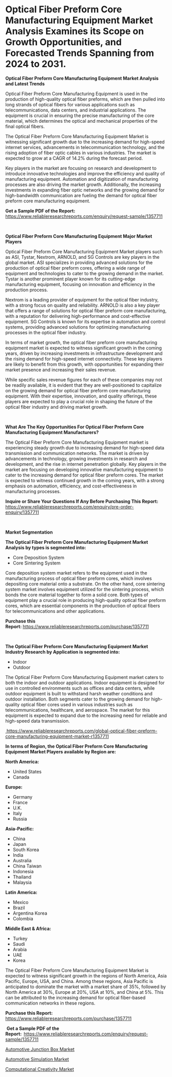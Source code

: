 <p><h1>Optical Fiber Preform Core Manufacturing Equipment Market Analysis Examines its Scope on Growth Opportunities, and Forecasted Trends Spanning from 2024 to 2031.</h1></p><p><strong>Optical Fiber Preform Core Manufacturing Equipment Market Analysis and Latest Trends</strong></p>
<p><p>Optical Fiber Preform Core Manufacturing Equipment is used in the production of high-quality optical fiber preforms, which are then pulled into long strands of optical fibers for various applications such as telecommunications, data centers, and industrial applications. The equipment is crucial in ensuring the precise manufacturing of the core material, which determines the optical and mechanical properties of the final optical fibers.</p><p>The Optical Fiber Preform Core Manufacturing Equipment Market is witnessing significant growth due to the increasing demand for high-speed internet services, advancements in telecommunication technology, and the rising adoption of fiber optic cables in various industries. The market is expected to grow at a CAGR of 14.2% during the forecast period.</p><p>Key players in the market are focusing on research and development to introduce innovative technologies and improve the efficiency and quality of manufacturing equipment. Automation and digitization of manufacturing processes are also driving the market growth. Additionally, the increasing investments in expanding fiber optic networks and the growing demand for high-bandwidth communication are fueling the demand for optical fiber preform core manufacturing equipment.</p></p>
<p><strong>Get a Sample PDF of the Report:&nbsp;</strong> <a href="https://www.reliableresearchreports.com/enquiry/request-sample/1357711">https://www.reliableresearchreports.com/enquiry/request-sample/1357711</a></p>
<p>&nbsp;</p>
<p><strong>Optical Fiber Preform Core Manufacturing Equipment Major Market Players</strong></p>
<p><p>Optical Fiber Preform Core Manufacturing Equipment Market players such as ASI, Tystar, Nextrom, ARNOLD, and SG Controls are key players in the global market. ASI specializes in providing advanced solutions for the production of optical fiber preform cores, offering a wide range of equipment and technologies to cater to the growing demand in the market. Tystar is another prominent player known for its cutting-edge manufacturing equipment, focusing on innovation and efficiency in the production process.</p><p>Nextrom is a leading provider of equipment for the optical fiber industry, with a strong focus on quality and reliability. ARNOLD is also a key player that offers a range of solutions for optical fiber preform core manufacturing, with a reputation for delivering high-performance and cost-effective equipment. SG Controls is known for its expertise in automation and control systems, providing advanced solutions for optimizing manufacturing processes in the optical fiber industry.</p><p>In terms of market growth, the optical fiber preform core manufacturing equipment market is expected to witness significant growth in the coming years, driven by increasing investments in infrastructure development and the rising demand for high-speed internet connectivity. These key players are likely to benefit from this growth, with opportunities for expanding their market presence and increasing their sales revenue.</p><p>While specific sales revenue figures for each of these companies may not be readily available, it is evident that they are well-positioned to capitalize on the growing demand for optical fiber preform core manufacturing equipment. With their expertise, innovation, and quality offerings, these players are expected to play a crucial role in shaping the future of the optical fiber industry and driving market growth.</p></p>
<p>&nbsp;</p>
<p><strong>What Are The Key Opportunities For Optical Fiber Preform Core Manufacturing Equipment Manufacturers?</strong></p>
<p><p>The Optical Fiber Preform Core Manufacturing Equipment market is experiencing steady growth due to increasing demand for high-speed data transmission and communication networks. The market is driven by advancements in technology, growing investments in research and development, and the rise in internet penetration globally. Key players in the market are focusing on developing innovative manufacturing equipment to cater to the increasing demand for optical fiber preform cores. The market is expected to witness continued growth in the coming years, with a strong emphasis on automation, efficiency, and cost-effectiveness in manufacturing processes.</p></p>
<p><strong>Inquire or Share Your Questions If Any Before Purchasing This Report:</strong> <a href="https://www.reliableresearchreports.com/enquiry/pre-order-enquiry/1357711">https://www.reliableresearchreports.com/enquiry/pre-order-enquiry/1357711</a></p>
<p>&nbsp;</p>
<p><strong>Market Segmentation</strong></p>
<p><strong>The Optical Fiber Preform Core Manufacturing Equipment Market Analysis by types is segmented into:</strong></p>
<p><ul><li>Core Deposition System</li><li>Core Sintering System</li></ul></p>
<p><p>Core deposition system market refers to the equipment used in the manufacturing process of optical fiber preform cores, which involves depositing core material onto a substrate. On the other hand, core sintering system market involves equipment utilized for the sintering process, which bonds the core material together to form a solid core. Both types of equipment play a crucial role in producing high-quality optical fiber preform cores, which are essential components in the production of optical fibers for telecommunications and other applications.</p></p>
<p><strong>Purchase this Report:&nbsp;</strong><a href="https://www.reliableresearchreports.com/purchase/1357711">https://www.reliableresearchreports.com/purchase/1357711</a></p>
<p>&nbsp;</p>
<p><strong>The Optical Fiber Preform Core Manufacturing Equipment Market Industry Research by Application is segmented into:</strong></p>
<p><ul><li>Indoor</li><li>Outdoor</li></ul></p>
<p><p>The Optical Fiber Preform Core Manufacturing Equipment market caters to both the indoor and outdoor applications. Indoor equipment is designed for use in controlled environments such as offices and data centers, while outdoor equipment is built to withstand harsh weather conditions and outdoor installation. Both segments cater to the growing demand for high-quality optical fiber cores used in various industries such as telecommunications, healthcare, and aerospace. The market for this equipment is expected to expand due to the increasing need for reliable and high-speed data transmission.</p></p>
<p><a href="https://www.reliableresearchreports.com/global-optical-fiber-preform-core-manufacturing-equipment-market-r1357711">&nbsp;https://www.reliableresearchreports.com/global-optical-fiber-preform-core-manufacturing-equipment-market-r1357711</a></p>
<p><strong>In terms of Region, the Optical Fiber Preform Core Manufacturing Equipment Market Players available by Region are:</strong></p>
<p>
    <p> <strong> North America: </strong>
        <ul>
            <li>United States</li>
            <li>Canada</li>
        </ul>
        </p> 
    <p> <strong> Europe: </strong>
        <ul>
            <li>Germany</li>
            <li>France</li>
            <li>U.K.</li>
            <li>Italy</li>
            <li>Russia</li>
        </ul>
        </p> 
    <p> <strong> Asia-Pacific: </strong>
        <ul>
            <li>China</li>
            <li>Japan</li>
            <li>South Korea</li>
            <li>India</li>
            <li>Australia</li>
            <li>China Taiwan</li>
            <li>Indonesia</li>
            <li>Thailand</li>
            <li>Malaysia</li>
        </ul>
        </p> 
    <p> <strong> Latin America: </strong>
        <ul>
            <li>Mexico</li>
            <li>Brazil</li>
            <li>Argentina Korea</li>
            <li>Colombia</li>
        </ul>
        </p> 
    <p> <strong> Middle East & Africa: </strong>
        <ul>
            <li>Turkey</li>
            <li>Saudi</li>
            <li>Arabia</li>
            <li>UAE</li>
            <li>Korea</li>
        </ul>
    </p>
    </p>
<p><p>The Optical Fiber Preform Core Manufacturing Equipment Market is expected to witness significant growth in the regions of North America, Asia Pacific, Europe, USA, and China. Among these regions, Asia Pacific is anticipated to dominate the market with a market share of 35%, followed by North America at 30%, Europe at 20%, USA at 10%, and China at 5%. This can be attributed to the increasing demand for optical fiber-based communication networks in these regions.</p></p>
<p><strong>Purchase this Report: </strong><a href="https://www.reliableresearchreports.com/purchase/1357711">https://www.reliableresearchreports.com/purchase/1357711</a></p>
<p>&nbsp;<strong>Get a Sample PDF of the Report:&nbsp;&nbsp;</strong><a href="https://www.reliableresearchreports.com/enquiry/request-sample/1357711">https://www.reliableresearchreports.com/enquiry/request-sample/1357711</a></p>
<p><strong></strong></p>
<p><p><a href="https://summer-dogwood-3e9.notion.site/Automotive-Junction-Box-Market-Analysis-Its-CAGR-Market-Segmentation-and-Global-Industry-Overview-b82ea5a3da994cd9b91dd5a78c37b5e6">Automotive Junction Box Market</a></p><p><a href="https://sulfuric-clavicle-d39.notion.site/Automotive-Simulation-Market-Report-Reveals-the-Latest-Trends-And-Growth-Opportunities-of-this-Marke-c457fe57cdf34013a3fefc82349e606f">Automotive Simulation Market</a></p><p><a href="https://automatic-knee-4c7.notion.site/Computational-Creativity-Market-Analysis-and-Sze-Forecasted-for-period-from-2024-to-2031-5f0d8b5568714f14b02bed20e4dd9412">Computational Creativity Market</a></p></p>